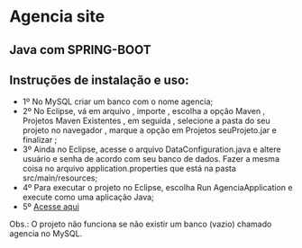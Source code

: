 <h1> Agencia site</h1>
<h2> Java com SPRING-BOOT</h2>

<h2>Instruções de instalação e uso:</h2>
<ul>
  <li>1º No MySQL criar um banco com o nome agencia;</li>
  <li>2º No Eclipse, vá em arquivo , importe , escolha a opção Maven , Projetos Maven Existentes , em seguida , selecione a pasta do seu projeto no navegador , marque a opção em Projetos       seuProjeto.jar e finalizar ;</li>
  <li>3º Ainda no Eclipse, acesse o arquivo DataConfiguration.java e altere usuário e senha de acordo com seu banco de dados. Fazer a mesma coisa no arquivo application.properties que está na pasta src/main/resources;</li>
  <li>4º Para executar o projeto no Eclipse, escolha Run AgenciaApplication e execute como uma aplicação Java;</li>
  <li>5º <a href="http://localhost:8080/">Acesse aqui</a></li>
</ul>

Obs.: O projeto não funciona se não existir um banco (vazio) chamado agencia no MySQL.
